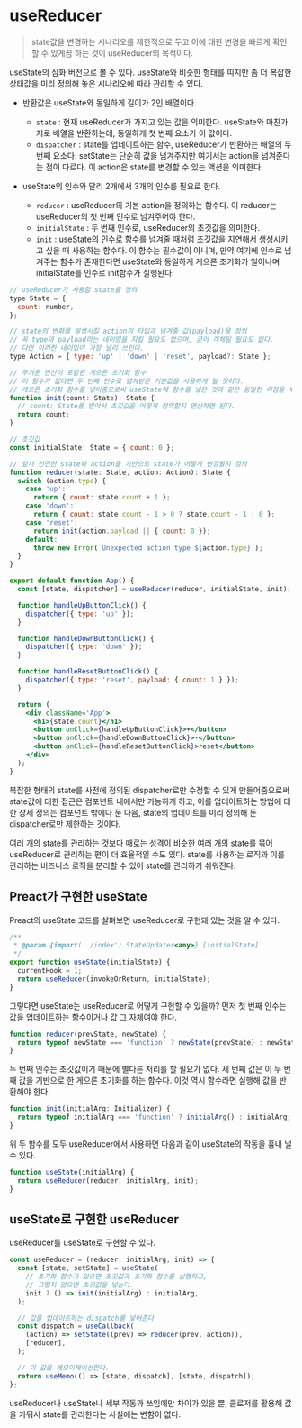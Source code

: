 # useReducer

> state값을 변경하는 시나리오를 제한적으로 두고 이에 대한 변경을 빠르게 확인할 수 있게끔 하는 것이 useReducer의 목적이다.

useState의 심화 버전으로 볼 수 있다. useState와 비슷한 형태를 띠지만 좀 더 복잡한 상태값을 미리 정의해 놓은 시나리오에 따라 관리할 수 있다.

- 반환값은 useState와 동일하게 길이가 2인 배열이다.

  - `state` : 현재 useReducer가 가지고 있는 값을 의미한다. useState와 마찬가지로 배열을 반환하는데, 동일하게 첫 번째 요소가 이 값이다.
  - `dispatcher` : state를 업데이트하는 함수, useReducer가 반환하는 배열의 두 번째 요소다. setState는 단순히 값을 넘겨주지만 여기서는 action을 넘겨준다는 점이 다르다. 이 action은 state를 변경할 수 있는 액션을 의미한다.

- useState의 인수와 달리 2개에서 3개의 인수를 필요로 한다.
  - `reducer` : useReducer의 기본 action을 정의하는 함수다. 이 reducer는 useReducer의 첫 번째 인수로 넘겨주어야 한다.
  - `initialState` : 두 번째 인수로, useReducer의 초깃값을 의미한다.
  - `init` : useState의 인수로 함수를 넘겨줄 때처럼 초깃값을 지연해서 생성시키고 싶을 때 사용하는 함수다. 이 함수는 필수값이 아니며, 만약 여기에 인수로 넘겨주는 함수가 존재한다면 useState와 동일하게 게으른 초기화가 일어나며 initialState를 인수로 init함수가 실행된다.

```jsx
// useReducer가 사용할 state를 정의
type State = {
  count: number,
};

// state의 변화를 발생시킬 action의 타입과 넘겨줄 값(payload)을 정의
// 꼭 type과 payload라는 네이밍을 지킬 필요도 없으며, 굳이 객체일 필요도 없다.
// 다만 이러한 네이밍이 가장 널리 쓰인다.
type Action = { type: 'up' | 'down' | 'reset', payload?: State };

// 무거운 연산이 포함된 게으른 초기화 함수
// 이 함수가 없다면 두 번째 인수로 넘겨받은 기본값을 사용하게 될 것이다.
// 게으른 초기화 함수를 넣어줌으로써 useState에 함수를 넣은 것과 같은 동일한 이점을 누릴 수 있고, 추가로 state에 대한 초기화가 필요할 때 reducer에서 이를 재사용할 수 있다는 장점도 있다.
function init(count: State): State {
  // count: State를 받아서 초깃값을 어떻게 정의할지 연산하면 된다.
  return count;
}

// 초깃값
const initialState: State = { count: 0 };

// 앞서 선언한 state와 action을 기반으로 state가 어떻게 변경될지 정의
function reducer(state: State, action: Action): State {
  switch (action.type) {
    case 'up':
      return { count: state.count + 1 };
    case 'down':
      return { count: state.count - 1 > 0 ? state.count - 1 : 0 };
    case 'reset':
      return init(action.payload || { count: 0 });
    default:
      throw new Error(`Unexpected action type ${action.type}`);
  }
}

export default function App() {
  const [state, dispatcher] = useReducer(reducer, initialState, init);

  function handleUpButtonClick() {
    dispatcher({ type: 'up' });
  }

  function handleDownButtonClick() {
    dispatcher({ type: 'down' });
  }

  function handleResetButtonClick() {
    dispatcher({ type: 'reset', payload: { count: 1 } });
  }

  return (
    <div className='App'>
      <h1>{state.count}</h1>
      <button onClick={handleUpButtonClick}>+</button>
      <button onClick={handleDownButtonClick}>-</button>
      <button onClick={handleResetButtonClick}>reset</button>
    </div>
  );
}
```

복잡한 형태의 state를 사전에 정의된 dispatcher로만 수정할 수 있게 만들어줌으로써 state값에 대한 접근은 컴포넌트 내에서만 가능하게 하고, 이를 업데이트하는 방법에 대한 상세 정의는 컴포넌트 밖에다 둔 다음, state의 업데이트를 미리 정의해 둔 dispatcher로만 제한하는 것이다.

여러 개의 state를 관리하는 것보다 때로는 성격이 비슷한 여러 개의 state를 묶어 useReducer로 관리하는 편이 더 효율적일 수도 있다. state를 사용하는 로직과 이를 관리하는 비즈니스 로직을 분리할 수 있어 state를 관리하기 쉬워진다.

## Preact가 구현한 useState

Preact의 useState 코드를 살펴보면 useReducer로 구현돼 있는 것을 알 수 있다.

```jsx
/**
 * @param {import('./index').StateUpdater<any>} [initialState]
 */
export function useState(initialState) {
  currentHook = 1;
  return useReducer(invokeOrReturn, initialState);
}
```

그렇다면 useState는 useReducer로 어떻게 구현할 수 있을까? 먼저 첫 번째 인수는 값을 업데이트하는 함수이거나 값 그 자체여야 한다.

```jsx
function reducer(prevState, newState) {
  return typeof newState === 'function' ? newState(prevState) : newState;
}
```

두 번째 인수는 초깃값이기 때문에 별다른 처리를 할 필요가 없다. 세 번째 값은 이 두 번째 값을 기반으로 한 게으른 초기화를 하는 함수다. 이것 역시 함수라면 실행해 값을 반환해야 한다.

```jsx
function init(initialArg: Initializer) {
  return typeof initialArg === 'function' ? initialArg() : initialArg;
}
```

위 두 함수를 모두 useReducer에서 사용하면 다음과 같이 useState의 작동을 흉내 낼 수 있다.

```jsx
function useState(initialArg) {
  return useReducer(reducer, initialArg, init);
}
```

## useState로 구현한 useReducer

useReducer를 useState로 구현할 수 있다.

```jsx
const useReducer = (reducer, initialArg, init) => {
  const [state, setState] = useState(
    // 초기화 함수가 있으면 초깃값과 초기화 함수를 실행하고,
    // 그렇지 않으면 초깃값을 넣는다.
    init ? () => init(initialArg) : initialArg,
  );

  // 값을 업데이트하는 dispatch를 넣어준다
  const dispatch = useCallback(
    (action) => setState((prev) => reducer(prev, action)),
    [reducer],
  );

  // 이 값을 메모이제이션한다.
  return useMemo(() => [state, dispatch], [state, dispatch]);
};
```

useReducer나 useState나 세부 작동과 쓰임에만 차이가 있을 뿐, 클로저를 활용해 값을 가둬서 state를 관리한다는 사실에는 변함이 없다.
